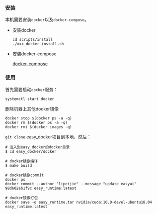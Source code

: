 

### 安装

本机需要安装`docker`以及`docker-compose`。
* 安装docker

    ```
    cd scripts/install
    ./xxx_docker_install.sh
    ```

* 安装docker-compose
    
    [docker-compose](./ubuntu18.04安装docker-compose.md)

### 使用

首先需要启动`docker`服务：
```shell
systemctl start docker
```

 删除机器上其他docker镜像

```
docker stop $(docker ps -a -q)
docker rm $(docker ps -a -q)
docker rmi $(docker images -q)
```

`git clone` easy_docker项目到本地，然后：
```shell
# 进入到easy_docker的docker目录
$ cd easy_docker/docker

# docker镜像编译
$ make build

# docker镜像commit
docker ps
docker commit --author "lipeijie" --message "update easyai" 98d602eb1f9c easy_runtime:latest

# docker镜像打包
docker save -o easy_runtime.tar nvidia/cuda:10.0-devel-ubuntu18.04 easy_runtime:latest
``` 
